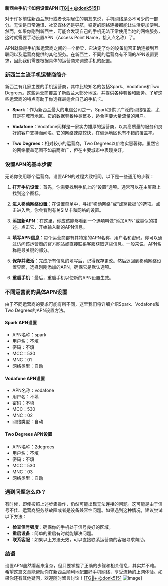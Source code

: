 **新西兰手机卡如何设置APN [[TG💪+ @donk5151](https://t.me/s/donk5151)]**

对于许多前往新西兰旅行或者长期居住的朋友来说，手机网络是必不可少的一部分。无论是日常通讯、社交媒体还是导航，稳定的网络连接都能让生活更加便利。然而，如果你刚到新西兰，可能会发现自己的手机无法正常使用当地的网络服务，这时就需要手动设置APN（Access Point Name，接入点名称）了。

APN就像是手机和运营商之间的一个桥梁，它决定了你的设备能否正确连接到互联网以及运营商提供的其他服务。在新西兰，不同的运营商有不同的APN设置要求，因此我们需要根据具体的运营商来调整手机的配置。

### 新西兰主流手机运营商简介

新西兰有几家主要的手机运营商，其中比较知名的包括Spark、Vodafone和Two Degrees。这些运营商覆盖了新西兰大部分地区，并提供各种套餐和服务。了解这些运营商的特点有助于你选择最适合自己的手机卡。

- **Spark**：作为新西兰最大的电信公司之一，Spark提供了广泛的网络覆盖，尤其是在城市地区。它的数据套餐种类繁多，适合需要大量流量的用户。
  
- **Vodafone**：Vodafone同样是一家实力雄厚的运营商，以其高质量的服务和良好的客户支持而闻名。它的网络速度较快，在偏远地区也有不错的覆盖率。
  
- **Two Degrees**：相对较小的运营商，Two Degrees以价格实惠著称。虽然它的网络覆盖范围不如前两者广，但在主要城市中表现良好。

### 设置APN的基本步骤

无论你使用哪个运营商，设置APN的过程大致相同。以下是一些通用的步骤：

1. **打开手机设置**：首先，你需要找到手机上的“设置”选项。通常可以在主屏幕上找到这个图标。

2. **进入移动网络设置**：在设置菜单中，寻找“移动网络”或“蜂窝数据”的选项。点击进入后，你会看到有关SIM卡和网络的设置。

3. **添加新APN**：在这里，你应该能够看到一个选项叫做“添加APN”或类似的描述。点击它，开始输入新的APN信息。

4. **填写APN信息**：每个运营商都有其特定的APN名称、用户名和密码。你可以通过访问该运营商的官方网站或直接联系客服获取这些信息。一般来说，APN名称是最关键的部分。

5. **保存并激活**：完成所有信息的填写后，记得保存更改。然后返回到移动网络设置界面，选择刚刚添加的APN，确保它是默认选项。

6. **重启手机**：最后，重启手机以使新的APN设置生效。

### 不同运营商的具体APN设置

由于不同运营商的要求可能有所不同，这里我们将详细介绍Spark、Vodafone和Two Degrees的APN设置方法。

#### Spark APN设置

- APN名称：spark
- 用户名：不填
- 密码：不填
- MCC：530
- MNC：01
- 网络类型：自动

#### Vodafone APN设置

- APN名称：vodafone
- 用户名：不填
- 密码：不填
- MCC：530
- MNC：02
- 网络类型：自动

#### Two Degrees APN设置

- APN名称：2degrees
- 用户名：不填
- 密码：不填
- MCC：530
- MNC：03
- 网络类型：自动

### 遇到问题怎么办？

有时候，即使按照上述步骤操作，仍然可能出现无法连接的问题。这可能是由于信号不佳、运营商服务器故障或者是设备兼容性问题。如果遇到这种情况，建议尝试以下方法：

- **检查信号强度**：确保你的手机处于信号良好的区域。
- **重启设备**：简单的重启有时就能解决问题。
- **联系客服**：如果以上方法无效，可以直接联系运营商的客服寻求帮助。

### 结语

设置APN虽然看起来复杂，但只要掌握了正确的步骤和相关信息，其实并不难。希望这篇文章能帮助你在新西兰顺利地配置好手机网络，享受流畅的上网体验。如果你还有其他疑问，欢迎随时留言讨论！[[TG💪+ @donk5151](https://t.me/s/donk5151) ![Image](https://i.postimg.cc/rwNCRYN7/Snipaste-2025-04-30-17-27-05.png)]
